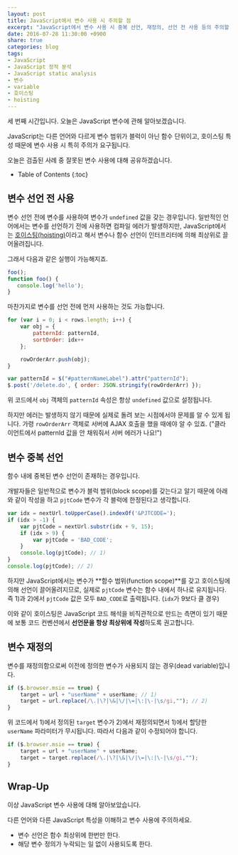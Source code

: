 ```yaml
---
layout: post
title: JavaScript에서 변수 사용 시 주의할 점
excerpt: "JavaScript에서 변수 사용 시 중복 선언, 재정의, 선언 전 사용 등의 주의할 점을 알아봅니다."
date: 2016-07-28 11:30:00 +0900
share: true
categories: blog
tags:
- JavaScript
- JavaScript 정적 분석
- JavaScript static analysis
- 변수
- variable
- 호이스팅
- hoisting
---
```


세 번째 시간입니다. 오늘은 JavaScript 변수에 관해 알아보겠습니다.

JavaScript는 다른 언어와 다르게 변수 범위가 블럭이 아닌 함수 단위이고, 호이스팅 특성 때문에 변수 사용 시 특히 주의가 요구됩니다.

오늘은 검출된 사례 중 잘못된 변수 사용에 대해 공유하겠습니다.

* Table of Contents
{:toc}

## 변수 선언 전 사용

변수 선언 전에 변수를 사용하여 변수가 `undefined` 값을 갖는 경우입니다.
일반적인 언어에서는 변수를 선언하기 전에 사용하면 컴파일 에러가 발생하지만, JavaScript에서는 [호이스팅(hoisting)](https://developer.mozilla.org/en-US/docs/Glossary/Hoisting)이라고 해서 변수나 함수 선언이 인터프리터에 의해 최상위로 끌어올려집니다.

그래서 다음과 같은 실행이 가능해지죠.

```javascript
foo();
function foo() {
   console.log('hello');
}
```

마찬가지로 변수를 선언 전에 먼저 사용하는 것도 가능합니다.

```javascript
for (var i = 0; i < rows.length; i++) {
    var obj = {
        patternId: patternId,
        sortOrder: idx++
    };

    rowOrderArr.push(obj);
}

var patternId = $("#patternNameLabel").attr("patternId");
$.post('/delete.do', { order: JSON.stringify(rowOrderArr) });
```

위 코드에서 `obj` 객체의 `patternId` 속성은 항상 `undefined` 값으로 설정됩니다.

하지만 에러는 발생하지 않기 때문에 실제로 돌려 보는 시점에서야 문제를 알 수 있게 됩니다. 가령 `rowOrderArr` 객체로 서버에 AJAX 호출을 했을 때에야 알 수 있죠. ("클라이언트에서 patternId 값을 안 채워줘서 서버 에러가 나요!")

## 변수 중복 선언

함수 내에 중복된 변수 선언이 존재하는 경우입니다.

개발자들은 일반적으로 변수가 블럭 범위(block scope)를 갖는다고 알기 때문에 아래와 같이 작성을 하고 `pjtCode` 변수가 각 블럭에 한정된다고 생각합니다.

```javascript
var idx = nextUrl.toUpperCase().indexOf('&PJTCODE=');
if (idx > -1) {
    var pjtCode = nextUrl.substr(idx + 9, 15);
    if (idx > 9) {
        var pjtCode = 'BAD_CODE';
    }
    console.log(pjtCode); // 1)
}
console.log(pjtCode); // 2)
```

하지만 JavaScript에서는 변수가 **함수 범위(function scope)**를 갖고 호이스팅에 의해 선언이 끌어올려지므로, 실제로 `pjtCode` 변수는 함수 내에서 하나로 유지됩니다.
즉 1)과 2)에서 `pjtCode` 값은 모두 `BAD_CODE`로 출력됩니다. (`idx`가 9보다 클 경우)

이와 같이 호이스팅은 JavaScript 코드 해석을 비직관적으로 만드는 측면이 있기 때문에 보통 코드 컨벤션에서 **선언문을 항상 최상위에 작성**하도록 권고합니다.

## 변수 재정의

변수를 재정의함으로써 이전에 정의한 변수가 사용되지 않는 경우(dead variable)입니다.

```javascript
if ($.browser.msie == true) {
    target = url + "userName" + userName; // 1)
    target = url.replace(/\.|\?|\&|\/|\=|\:|\-|\s/gi,""); // 2)
}
```

위 코드에서 1)에서 정의된 `target` 변수가 2)에서 재정의되면서 1)에서 할당한 `userName` 파라미터가 무시됩니다.
따라서 다음과 같이 수정되어야 합니다.

```javascript
if ($.browser.msie == true) {
    target = url + "userName" + userName;
    target = target.replace(/\.|\?|\&|\/|\=|\:|\-|\s/gi,"");
}
```

## Wrap-Up

이상 JavaScript 변수 사용에 대해 알아보았습니다.

다른 언어와 다른 JavaScript 특성을 이해하고 변수 사용에 주의하세요.

* 변수 선언은 함수 최상위에 한번만 한다.
* 해당 변수 정의가 누락되는 일 없이 사용되도록 한다.
